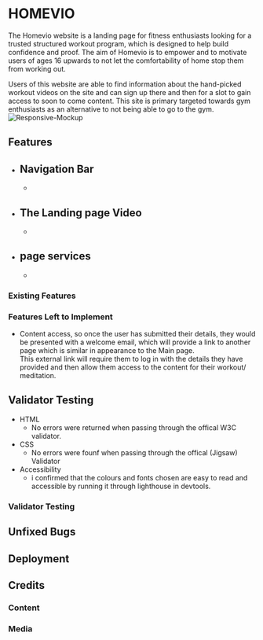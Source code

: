 # __HOMEVIO__
The Homevio website is a landing page for fitness enthusiasts looking for a trusted structured workout program, which is designed to help build confidence and proof. The aim of Homevio is to empower and to motivate users of ages 16 upwards to not let the comfortability of home stop them from working out.  

Users of this website are able to find information about the hand-picked workout videos on the site and can sign up there and then for a slot to gain access to soon to come content. This site is primary targeted towards gym enthusiasts as an alternative to not being able to go to the gym. 
![Responsive-Mockup](http://git)

## Features
- __Navigation Bar__
  - 
  - 

- __The Landing page Video__
  - 
  - 

- __page services__ 
  - 
  - 




### Existing Features


### Features Left to Implement
- Content access, so once the user has submitted their details, they would be presented with a welcome email, which will provide a link to another page which is similar in appearance to the Main page. <br>
This external link will require them to log in with the details they have provided and then allow them access to the content for their workout/ meditation. 


## Validator Testing 

- HTML 
  - No errors were returned when passing through the offical W3C validator.
- CSS
  - No errors were founf when passing through the offical (Jigsaw) Validator
- Accessibility 
  - i confirmed that the colours and fonts chosen are easy to read and accessible by running it through lighthouse in devtools.


### Validator Testing 

## Unfixed Bugs

## Deployment

## Credits

### Content

### Media

